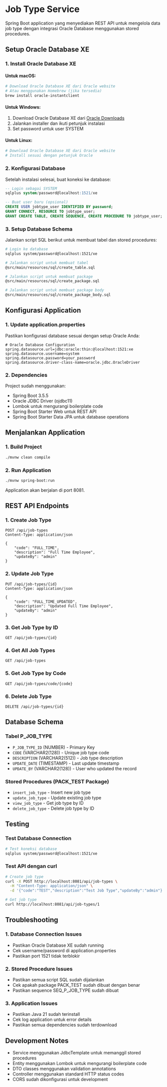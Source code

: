 # Job Type Service

Spring Boot application yang menyediakan REST API untuk mengelola data job type dengan integrasi Oracle Database menggunakan stored procedures.

## Setup Oracle Database XE

### 1. Install Oracle Database XE

#### Untuk macOS:
```bash
# Download Oracle Database XE dari Oracle website
# Atau menggunakan Homebrew (jika tersedia)
brew install oracle-instantclient
```

#### Untuk Windows:
1. Download Oracle Database XE dari [Oracle Downloads](https://www.oracle.com/database/technologies/xe-downloads.html)
2. Jalankan installer dan ikuti petunjuk instalasi
3. Set password untuk user SYSTEM

#### Untuk Linux:
```bash
# Download Oracle Database XE dari Oracle website
# Install sesuai dengan petunjuk Oracle
```

### 2. Konfigurasi Database

Setelah instalasi selesai, buat koneksi ke database:

```sql
-- Login sebagai SYSTEM
sqlplus system/password@localhost:1521/xe

-- Buat user baru (opsional)
CREATE USER jobtype_user IDENTIFIED BY password;
GRANT CONNECT, RESOURCE TO jobtype_user;
GRANT CREATE TABLE, CREATE SEQUENCE, CREATE PROCEDURE TO jobtype_user;
```

### 3. Setup Database Schema

Jalankan script SQL berikut untuk membuat tabel dan stored procedures:

```bash
# Login ke database
sqlplus system/password@localhost:1521/xe

# Jalankan script untuk membuat tabel
@src/main/resources/sql/create_table.sql

# Jalankan script untuk membuat package
@src/main/resources/sql/create_package.sql

# Jalankan script untuk membuat package body
@src/main/resources/sql/create_package_body.sql
```

## Konfigurasi Application

### 1. Update application.properties

Pastikan konfigurasi database sesuai dengan setup Oracle Anda:

```properties
# Oracle Database Configuration
spring.datasource.url=jdbc:oracle:thin:@localhost:1521:xe
spring.datasource.username=system
spring.datasource.password=your_password
spring.datasource.driver-class-name=oracle.jdbc.OracleDriver
```

### 2. Dependencies

Project sudah menggunakan:
- Spring Boot 3.5.5
- Oracle JDBC Driver (ojdbc11)
- Lombok untuk mengurangi boilerplate code
- Spring Boot Starter Web untuk REST API
- Spring Boot Starter Data JPA untuk database operations

## Menjalankan Application

### 1. Build Project
```bash
./mvnw clean compile
```

### 2. Run Application
```bash
./mvnw spring-boot:run
```

Application akan berjalan di port 8081.

## REST API Endpoints

### 1. Create Job Type
```http
POST /api/job-types
Content-Type: application/json

{
    "code": "FULL_TIME",
    "description": "Full Time Employee",
    "updateBy": "admin"
}
```

### 2. Update Job Type
```http
PUT /api/job-types/{id}
Content-Type: application/json

{
    "code": "FULL_TIME_UPDATED",
    "description": "Updated Full Time Employee",
    "updateBy": "admin"
}
```

### 3. Get Job Type by ID
```http
GET /api/job-types/{id}
```

### 4. Get All Job Types
```http
GET /api/job-types
```

### 5. Get Job Type by Code
```http
GET /api/job-types/code/{code}
```

### 6. Delete Job Type
```http
DELETE /api/job-types/{id}
```

## Database Schema

### Tabel P_JOB_TYPE
- `P_JOB_TYPE_ID` (NUMBER) - Primary Key
- `CODE` (VARCHAR2(128)) - Unique job type code
- `DESCRIPTION` (VARCHAR2(512)) - Job type description
- `UPDATE_DATE` (TIMESTAMP) - Last update timestamp
- `UPDATE_BY` (VARCHAR2(128)) - User who updated the record

### Stored Procedures (PACK_TEST Package)
- `insert_job_type` - Insert new job type
- `update_job_type` - Update existing job type
- `view_job_type` - Get job type by ID
- `delete_job_type` - Delete job type by ID

## Testing

### Test Database Connection
```bash
# Test koneksi database
sqlplus system/password@localhost:1521/xe
```

### Test API dengan curl
```bash
# Create job type
curl -X POST http://localhost:8081/api/job-types \
  -H "Content-Type: application/json" \
  -d '{"code":"TEST","description":"Test Job Type","updateBy":"admin"}'

# Get job type
curl http://localhost:8081/api/job-types/1
```

## Troubleshooting

### 1. Database Connection Issues
- Pastikan Oracle Database XE sudah running
- Cek username/password di application.properties
- Pastikan port 1521 tidak terblokir

### 2. Stored Procedure Issues
- Pastikan semua script SQL sudah dijalankan
- Cek apakah package PACK_TEST sudah dibuat dengan benar
- Pastikan sequence SEQ_P_JOB_TYPE sudah dibuat

### 3. Application Issues
- Pastikan Java 21 sudah terinstall
- Cek log application untuk error details
- Pastikan semua dependencies sudah terdownload

## Development Notes

- Service menggunakan JdbcTemplate untuk memanggil stored procedures
- Entity menggunakan Lombok untuk mengurangi boilerplate code
- DTO classes menggunakan validation annotations
- Controller menggunakan standard HTTP status codes
- CORS sudah dikonfigurasi untuk development

